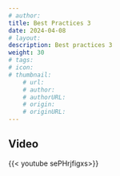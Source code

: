 ```yaml
---
# author: 
title: Best Practices 3
date: 2024-04-08
# layout: 
description: Best practices 3
weight: 30
# tags: 
# icon: 
# thumbnail: 
    # url: 
    # author: 
    # authorURL: 
    # origin: 
    # originURL: 
---
```


## Video

{{< youtube sePHrjfigxs>}}
